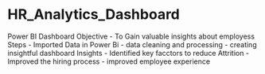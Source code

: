 # HR_Analytics_Dashboard
Power BI Dashboard 
Objective - To Gain valuable insights about employess
Steps - Imported Data in Power Bi
      - data cleaning and processing
      - creating insightful dashboard
Insights - Identified key facctors to reduce Attrition
         - Improved the hiring process
         - improved employee experience

